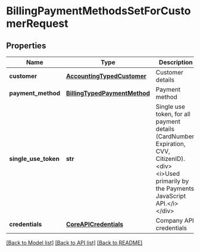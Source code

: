 # BillingPaymentMethodsSetForCustomerRequest

## Properties
Name | Type | Description | Notes
------------ | ------------- | ------------- | -------------
**customer** | [**AccountingTypedCustomer**](AccountingTypedCustomer.md) | Customer details | 
**payment_method** | [**BillingTypedPaymentMethod**](BillingTypedPaymentMethod.md) | Payment method | [optional] 
**single_use_token** | **str** | Single use token, for all payment details (CardNumber, Expiration, CVV, CitizenID).&lt;div&gt;&lt;i&gt;Used primarily by the Payments JavaScript API.&lt;/i&gt;&lt;/div&gt; | [optional] 
**credentials** | [**CoreAPICredentials**](CoreAPICredentials.md) | Company API credentials | 

[[Back to Model list]](../README.md#documentation-for-models) [[Back to API list]](../README.md#documentation-for-api-endpoints) [[Back to README]](../README.md)


